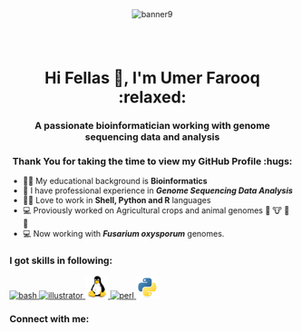 <div align="center">
  <img src="https://github.com/user-attachments/assets/8e1e4286-db74-42fd-b1f0-39251349cf2b" alt="banner9" style="height: 500px; width: auto;">
</div>
    
<p><br><br></p>
<h1 align="center">Hi Fellas 👋, I'm Umer Farooq :relaxed: </h1>
<h3 align="center">A passionate bioinformatician working with genome sequencing data and analysis</h3>
<h3 align="center">Thank You for taking the time to view my GitHub Profile :hugs: </h3>

- :man_scientist: My educational background is **Bioinformatics**
- 🔭 I have professional experience in **_Genome Sequencing Data Analysis_**
- :man_technologist: Love to work in **Shell, Python and R** languages
- :computer: Proviously worked on Agricultural crops and animal genomes :water_buffalo: :cow: :goat: :sheep:
- :computer: Now working with **_Fusarium oxysporum_** genomes.



<h3 align="left">I got skills in following:</h3>
<p align="left"> <a href="https://www.gnu.org/software/bash/" target="_blank" rel="noreferrer"> <img src="https://www.vectorlogo.zone/logos/gnu_bash/gnu_bash-icon.svg" alt="bash" width="40" height="40"/> </a> <a href="https://www.adobe.com/in/products/illustrator.html" target="_blank" rel="noreferrer"> <img src="https://www.vectorlogo.zone/logos/adobe_illustrator/adobe_illustrator-icon.svg" alt="illustrator" width="40" height="40"/> </a> <a href="https://www.linux.org/" target="_blank" rel="noreferrer"> <img src="https://raw.githubusercontent.com/devicons/devicon/master/icons/linux/linux-original.svg" alt="linux" width="40" height="40"/> </a> <a href="https://www.perl.org/" target="_blank" rel="noreferrer"> <img src="https://api.iconify.design/logos-perl.svg" alt="perl" width="40" height="40"/> </a> <a href="https://www.python.org" target="_blank" rel="noreferrer"> <img src="https://raw.githubusercontent.com/devicons/devicon/master/icons/python/python-original.svg" alt="python" width="40" height="40"/> </a> </p>

<h3 align="left">Connect with me:</h3>
<p align="left">
</p>
